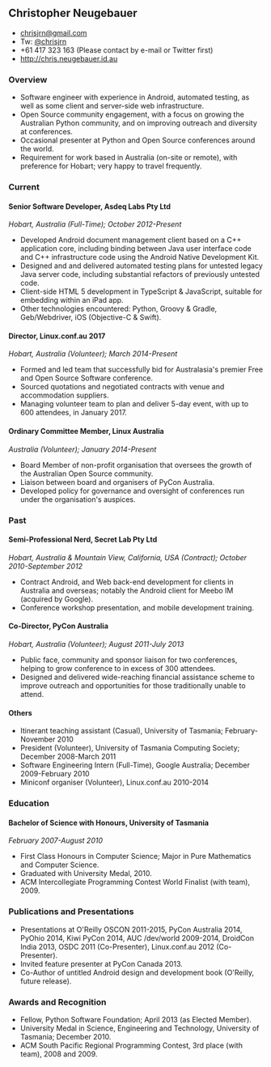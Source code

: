 ## Christopher Neugebauer

* chrisjrn@gmail.com
* Tw: [@chrisjrn](https://twitter.com/chrisjrn)
* +61 417 323 163 (Please contact by e-mail or Twitter first)
* http://chris.neugebauer.id.au

### Overview

* Software engineer with experience in Android, automated testing, as well as some client and server-side web infrastructure.
* Open Source community engagement, with a focus on growing the Australian Python community, and on improving outreach and diversity at conferences.
* Occasional presenter at Python and Open Source conferences around the world.
* Requirement for work based in Australia (on-site or remote), with preference for Hobart; very happy to travel frequently.


### Current

#### Senior Software Developer, Asdeq Labs Pty Ltd

_Hobart, Australia (Full-Time); October 2012-Present_

* Developed Android document management client based on a C++ application core, including binding between Java user interface code and C++ infrastructure code using the Android Native Development Kit.
* Designed and and delivered automated testing plans for untested legacy Java server code, including substantial refactors of previously untested code.
* Client-side HTML 5 development in TypeScript & JavaScript, suitable for embedding within an iPad app.
* Other technologies encountered: Python, Groovy & Gradle, Geb/Webdriver, iOS (Objective-C & Swift).


#### Director, Linux.conf.au 2017

_Hobart, Australia (Volunteer); March 2014-Present_

* Formed and led team that successfully bid for Australasia's premier Free and Open Source Software conference.
* Sourced quotations and negotiated contracts with venue and accommodation suppliers.
* Managing volunteer team to plan and deliver 5-day event, with up to 600 attendees, in January 2017.


#### Ordinary Committee Member, Linux Australia

_Australia (Volunteer); January 2014-Present_

* Board Member of non-profit organisation that oversees the growth of the Australian Open Source community.
* Liaison between board and organisers of PyCon Australia.
* Developed policy for governance and oversight of conferences run under the organisation's auspices.


### Past

#### Semi-Professional Nerd, Secret Lab Pty Ltd

_Hobart, Australia & Mountain View, California, USA (Contract); October 2010-September 2012_

* Contract Android, and Web back-end development for clients in Australia and overseas; notably the Android client for Meebo IM (acquired by Google).
* Conference workshop presentation, and mobile development training.


#### Co-Director, PyCon Australia

_Hobart, Australia (Volunteer); August 2011-July 2013_

* Public face, community and sponsor liaison for two conferences, helping to grow conference to in excess of 300 attendees.
* Designed and delivered wide-reaching financial assistance scheme to improve outreach and opportunities for those traditionally unable to attend.


#### Others

* Itinerant teaching assistant (Casual), University of Tasmania; February-November 2010
* President (Volunteer), University of Tasmania Computing Society; December 2008-March 2011
* Software Engineering Intern (Full-Time), Google Australia; December 2009-February 2010
* Miniconf organiser (Volunteer), Linux.conf.au 2010-2014


### Education

#### Bachelor of Science with Honours, University of Tasmania

_February 2007-August 2010_

* First Class Honours in Computer Science; Major in Pure Mathematics and Computer Science.
* Graduated with University Medal, 2010.
* ACM Intercollegiate Programming Contest World Finalist (with team), 2009.


### Publications and Presentations

* Presentations at O'Reilly OSCON 2011-2015, PyCon Australia 2014, PyOhio 2014, Kiwi PyCon 2014, AUC /dev/world 2009-2014, DroidCon India 2013, OSDC 2011 (Co-Presenter), Linux.conf.au 2012 (Co-Presenter).
* Invited feature presenter at PyCon Canada 2013.
* Co-Author of untitled Android design and development book (O'Reilly, future release).


### Awards and Recognition

* Fellow, Python Software Foundation; April 2013 (as Elected Member).
* University Medal in Science, Engineering and Technology, University of Tasmania; December 2010.
* ACM South Pacific Regional Programming Contest, 3rd place (with team), 2008 and 2009.
